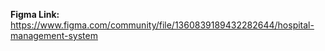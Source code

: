 **Figma Link:**
https://www.figma.com/community/file/1360839189432282644/hospital-management-system
